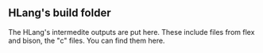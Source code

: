 HLang's build folder
----------------
The HLang's intermedite outputs are put here. These include files from flex and bison, the "c" files. You can find them here. 
